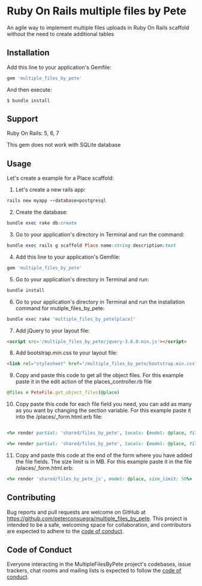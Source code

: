 # Ruby On Rails multiple files by Pete

An agile way to implement multiple files uploads in Ruby On Rails scaffold without the need to create additional tables


## Installation

Add this line to your application's Gemfile:

```ruby
gem 'multiple_files_by_pete'
```

And then execute:

    $ bundle install

## Support

Ruby On Rails: 5, 6, 7

This gem does not work with SQLite database

## Usage
Let's create a example for a Place scaffold:

1. Let's create a new rails app:

```ruby
rails new myapp --database=postgresql
```

2. Create the database:

```ruby
bundle exec rake db:create
```

3. Go to your application's directory in Terminal and run the command:

```ruby
bundle exec rails g scaffold Place name:string description:text
```

4. Add this line to your application's Gemfile:

```ruby
gem 'multiple_files_by_pete'
```

5. Go to your application's directory in Terminal and run:

```ruby
bundle install
```

6. Go to your application's directory in Terminal and run the installation command for mutiple_files_by_pete:

```ruby
bundle exec rake 'multiple_files_by_pete[place]'
```

7. Add jQuery to your layout file:

```html
<script src='/multiple_files_by_pete/jquery-3.6.0.min.js'></script>
```

8. Add bootstrap.min.css to your layout file:

```html
<link rel="stylesheet" href="/multiple_files_by_pete/bootstrap.min.css">
```

9. Copy and paste this code to get all the object files. For this example paste it in the edit action of the places_controller.rb file

```ruby
@files = PeteFile.get_object_files(@place)
```

10. Copy paste this code for each file field you need, you can add as many as you want by changing the section variable. For this example paste it into the /places/_form.html.erb file:

```ruby

<%= render partial: 'shared/files_by_pete', locals: {model: @place, files: @files, section: 'legal_files' ,label: 'Upload legal files'}  %>

<%= render partial: 'shared/files_by_pete', locals: {model: @place, files: @files, section: 'extra_files' ,label: 'Upload extra files'}  %>

```

11. Copy and paste this code at the end of the form where you have added the file fields. The size limit is in MB. For this example paste it in the file /places/_form.html.erb:

```ruby
<%= render 'shared/files_by_pete_js', model: @place, size_limit: 50%>
```


## Contributing

Bug reports and pull requests are welcome on GitHub at https://github.com/peterconsuegra/multiple_files_by_pete. This project is intended to be a safe, welcoming space for collaboration, and contributors are expected to adhere to the [code of conduct](https://github.com/peterconsuegra/multiple_files_by_pete/blob/master/CODE_OF_CONDUCT.md).

## Code of Conduct

Everyone interacting in the MultipleFilesByPete project's codebases, issue trackers, chat rooms and mailing lists is expected to follow the [code of conduct](https://github.com/peterconsuegra/multiple_files_by_pete/blob/master/CODE_OF_CONDUCT.md).
